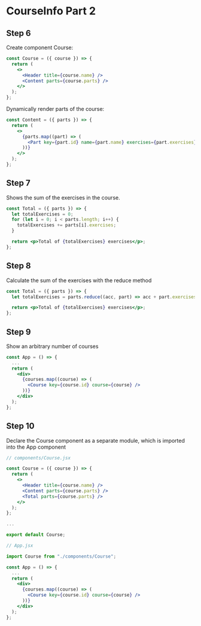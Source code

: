 # CourseInfo Part 2

## Step 6

Create component Course:

```jsx
const Course = ({ course }) => {
  return (
    <>
      <Header title={course.name} />
      <Content parts={course.parts} />
    </>
  );
};
```

Dynamically render parts of the course:

```jsx
const Content = ({ parts }) => {
  return (
    <>
      {parts.map((part) => (
        <Part key={part.id} name={part.name} exercises={part.exercises} />
      ))}
    </>
  );
};
```

## Step 7

Shows the sum of the exercises in the course.

```jsx
const Total = ({ parts }) => {
  let totalExercises = 0;
  for (let i = 0; i < parts.length; i++) {
    totalExercises += parts[i].exercises;
  }

  return <p>Total of {totalExercises} exercises</p>;
};
```

## Step 8

Calculate the sum of the exercises with the reduce method

```jsx
const Total = ({ parts }) => {
  let totalExercises = parts.reduce((acc, part) => acc + part.exercises, 0);

  return <p>Total of {totalExercises} exercises</p>;
};
```

## Step 9

Show an arbitrary number of courses

```jsx
const App = () => {
  ...
  return (
    <div>
      {courses.map((course) => (
        <Course key={course.id} course={course} />
      ))}
    </div>
  );
};
```

## Step 10

Declare the Course component as a separate module, which is imported into the App component

```jsx
// components/Course.jsx

const Course = ({ course }) => {
  return (
    <>
      <Header title={course.name} />
      <Content parts={course.parts} />
      <Total parts={course.parts} />
    </>
  );
};

...

export default Course;
```

```jsx
// App.jsx

import Course from "./components/Course";

const App = () => {
  ...
  return (
    <div>
      {courses.map((course) => (
        <Course key={course.id} course={course} />
      ))}
    </div>
  );
};
```
